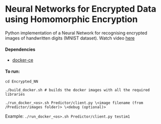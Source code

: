 # Neural Networks for Encrypted Data using Homomorphic Encryption

Python implementation of a Neural Network for recognising encrypted images of handwritten digits (MNIST dataset).
Watch video [here](https://youtu.be/6EapT7HAvFA)

#### Dependencies

* [docker-ce](https://docs.docker.com/install/)

#### To run:

	cd Encrypted_NN

	./build_docker.sh # builds the docker images with all the required libraries

	./run_docker_<os>.sh Predictor/client.py \<image filename (from /Predictor/images folder)> \<debug (optional)>

Example: `./run_docker_<os>.sh Predictor/client.py testim1`



